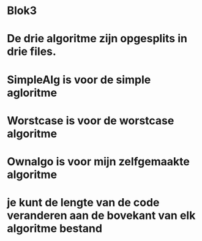 # Blok3
# De drie algoritme zijn opgesplits in drie files.
# SimpleAlg is voor de simple agloritme
# Worstcase is voor de worstcase algoritme
# Ownalgo is voor mijn zelfgemaakte algoritme

# je kunt de lengte van de code veranderen aan de bovekant van elk algoritme bestand